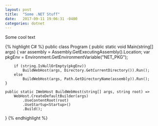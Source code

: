 ```yaml
---
layout: post
title:  "Some .NET Stuff"
date:   2017-09-11 19:06:31 -0400
categories: dotnet
---
```


Some cool text

{% highlight C# %}
public class Program
{
    public static void Main(string[] args)
    {
        var assembly = Assembly.GetExecutingAssembly().Location;
        var pkgEnv = Environment.GetEnvironmentVariable("NET_PKG");

        if (string.IsNullOrEmpty(pkgEnv))
            BuildWebHost(args, Directory.GetCurrentDirectory()).Run();
        else
            BuildWebHost(args, Path.GetDirectoryName(assembly)).Run();
    }

    public static IWebHost BuildWebHost(string[] args, string root) =>
        WebHost.CreateDefaultBuilder(args)
            .UseContentRoot(root)
            .UseStartup<Startup>()
            .Build();
}
{% endhighlight %}
